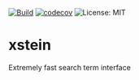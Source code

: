 [![Build](https://github.com/ShadowItaly/xstein/workflows/Build/badge.svg)](https://github.com/ShadowItaly/xstein/actions)
[![codecov](https://codecov.io/gh/ShadowItaly/xstein/branch/main/graph/badge.svg?token=H1xcM8Umr6)](https://codecov.io/gh/ShadowItaly/xstein)
![License: MIT](https://img.shields.io/badge/License-MIT-red.svg)

# xstein
Extremely fast search term interface
